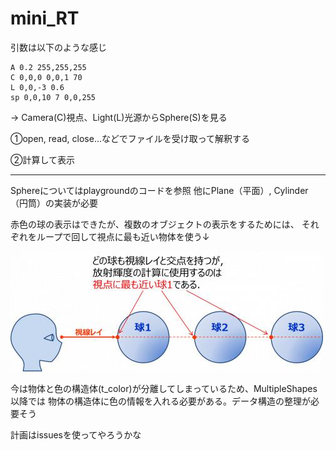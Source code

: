 # mini_RT

引数は以下のような感じ
```
A 0.2 255,255,255
C 0,0,0 0,0,1 70
L 0,0,-3 0.6
sp 0,0,10 7 0,0,255
```

-> Camera(C)視点、Light(L)光源からSphere(S)を見る

①open, read, close...などでファイルを受け取って解釈する

②計算して表示

---

Sphereについてはplaygroundのコードを参照
他にPlane（平面）, Cylinder（円筒）の実装が必要

赤色の球の表示はできたが、複数のオブジェクトの表示をするためには、
それぞれをループで回して視点に最も近い物体を使う↓

![alt text](image.png)

今は物体と色の構造体(t_color)が分離してしまっているため、MultipleShapes以降では
物体の構造体に色の情報を入れる必要がある。データ構造の整理が必要そう

計画はissuesを使ってやろうかな